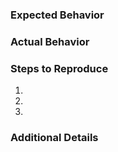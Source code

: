 ### Expected Behavior


### Actual Behavior


### Steps to Reproduce 
<!-- The more specific the steps are, the more helpful the issue is. -->

1. 
2. 
3. 

### Additional Details
<!-- Optional. Could include OS or browser version, Aras version, etc. -->